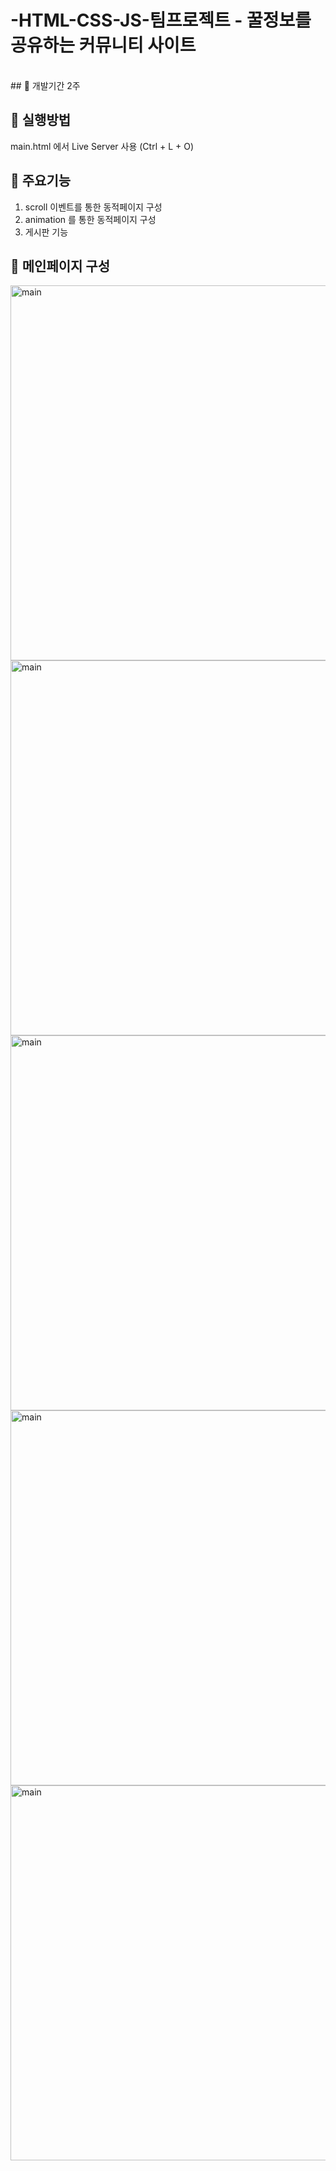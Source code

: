 # -HTML-CSS-JS-팀프로젝트 - 꿀정보를 공유하는 커뮤니티 사이트

<br/>
## 📌 개발기간
2주

## 📌 실행방법
main.html 에서 Live Server 사용 (Ctrl + L + O)

## 📌 주요기능
1. scroll 이벤트를 통한 동적페이지 구성 
2. animation 를 통한 동적페이지 구성 
3. 게시판 기능 

## 📌 메인페이지 구성
<img width="600" alt="main" src="https://user-images.githubusercontent.com/107897978/228448797-a07ea299-fc97-44ef-a9b3-0c4ce630f094.PNG">
<img width="600" alt="main" src="https://user-images.githubusercontent.com/107897978/228452683-8b4e3b77-525c-46ab-ba1d-58c4507742d4.PNG">
<img width="600" alt="main" src="https://user-images.githubusercontent.com/107897978/228453029-fc818a86-1fde-47d3-91c3-5f1bdc33f147.PNG">
<img width="600" alt="main" src="https://user-images.githubusercontent.com/107897978/228453937-d6974f54-4c4d-46a3-be03-81a8be380afa.PNG">
<img width="600" alt="main" src="https://user-images.githubusercontent.com/107897978/228453947-d7c13f9c-971e-44c1-979f-68d5e1c6afa3.PNG">










